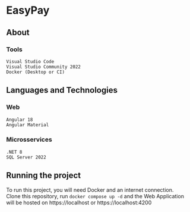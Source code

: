 # EasyPay

## About

### Tools

```
Visual Studio Code
Visual Studio Community 2022
Docker (Desktop or CI)
```

## Languages and Technologies

### Web

```
Angular 18
Angular Material
```

### Microsservices

```
.NET 8
SQL Server 2022
```

## Running the project

To run this project, you will need Docker and an internet connection. <br>
Clone this repository, run `docker compose up -d` and the Web Application will be hosted on https://localhost or https://localhost:4200
